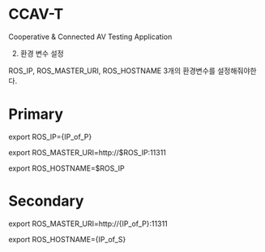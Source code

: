 # CCAV-T
Cooperative &amp; Connected AV Testing Application

2. 환경 변수 설정

ROS_IP, ROS_MASTER_URI, ROS_HOSTNAME 3개의 환경변수를 설정해줘야한다.



# Primary

export ROS_IP={IP_of_P}

export ROS_MASTER_URI=http://$ROS_IP:11311

export ROS_HOSTNAME=$ROS_IP



# Secondary

export ROS_MASTER_URI=http://{IP_of_P}:11311

export ROS_HOSTNAME={IP_of_S}